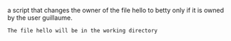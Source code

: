  a script that changes the owner of the file hello to betty only if it is owned by the user guillaume.

    The file hello will be in the working directory


